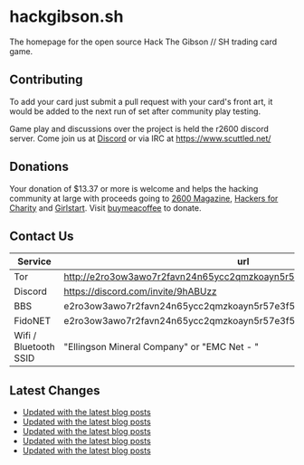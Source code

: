 # hackgibson.sh
The homepage for the open source Hack The Gibson // SH trading card game.


## Contributing

To add your card just submit a pull request with your card's front art, it would be added to the next run of set after community play testing.

Game play and discussions over the project is held the r2600 discord server. Come join us at [Discord](https://discord.com/invite/9hABUzz) or via IRC at https://www.scuttled.net/


## Donations

Your donation of $13.37 or more is welcome and helps the hacking community at large with proceeds going to [2600 Magazine](https://2600.com/), [Hackers for Charity](https://hackersforcharity.org) and [Girlstart](https://girlstart.org).  Visit [buymeacoffee](https://www.buymeacoffee.com/hackgibson.sh) to donate.


## Contact Us

Service | url
-|-
Tor | http://e2ro3ow3awo7r2favn24n65ycc2qmzkoayn5r57e3f56nvjwdcgg32ad.onion
Discord | https://discord.com/invite/9hABUzz
BBS | e2ro3ow3awo7r2favn24n65ycc2qmzkoayn5r57e3f56nvjwdcgg32ad.onion:23
FidoNET | e2ro3ow3awo7r2favn24n65ycc2qmzkoayn5r57e3f56nvjwdcgg32ad.onion:24554
Wifi / Bluetooth SSID | "Ellingson Mineral Company" or "EMC Net - <fidonet address>"

## Latest Changes
<!-- BLOG-POST-LIST:START -->
- [Updated with the latest blog posts](https://github.com/DFW2600/hackgibson.sh/commit/15e11a439b2ea49a80b08a124bb4477f6763b040)
- [Updated with the latest blog posts](https://github.com/DFW2600/hackgibson.sh/commit/6e38e368119d496b1b1aadac4b201b9ff8dd09ac)
- [Updated with the latest blog posts](https://github.com/DFW2600/hackgibson.sh/commit/685cabe65a1956ddd8edaf1954d68b76e8bc750a)
- [Updated with the latest blog posts](https://github.com/DFW2600/hackgibson.sh/commit/bf1337604774c654899f68e0958c4b9b4af8803a)
- [Updated with the latest blog posts](https://github.com/DFW2600/hackgibson.sh/commit/3fe827c658a403a6a77c99b94d3870c75cea6a77)
<!-- BLOG-POST-LIST:END -->

